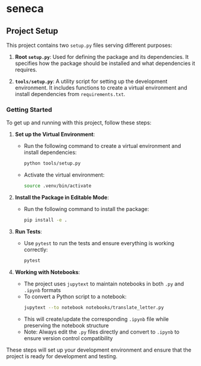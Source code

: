 # seneca

## Project Setup

This project contains two `setup.py` files serving different purposes:

1. **Root `setup.py`**: Used for defining the package and its dependencies. It specifies how the package should be installed and what dependencies it requires.

2. **`tools/setup.py`**: A utility script for setting up the development environment. It includes functions to create a virtual environment and install dependencies from `requirements.txt`.

### Getting Started

To get up and running with this project, follow these steps:

1. **Set up the Virtual Environment**:
   - Run the following command to create a virtual environment and install dependencies:
     ```bash
     python tools/setup.py
     ```
   - Activate the virtual environment:
     ```bash
     source .venv/bin/activate
     ```

2. **Install the Package in Editable Mode**:
   - Run the following command to install the package:
     ```bash
     pip install -e .
     ```

3. **Run Tests**:
   - Use `pytest` to run the tests and ensure everything is working correctly:
     ```bash
     pytest
     ```

4. **Working with Notebooks**:
   - The project uses `jupytext` to maintain notebooks in both `.py` and `.ipynb` formats
   - To convert a Python script to a notebook:
     ```bash
     jupytext --to notebook notebooks/translate_letter.py
     ```
   - This will create/update the corresponding `.ipynb` file while preserving the notebook structure
   - Note: Always edit the `.py` files directly and convert to `.ipynb` to ensure version control compatibility

These steps will set up your development environment and ensure that the project is ready for development and testing.
